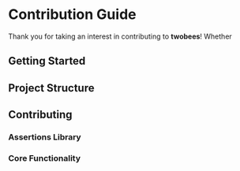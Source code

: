 # Contribution Guide
Thank you for taking an interest in contributing to **twobees**! Whether

## Getting Started
## Project Structure
## Contributing
### Assertions Library
### Core Functionality
### 